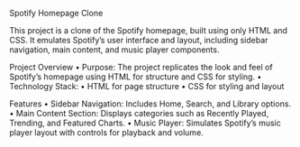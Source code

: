 Spotify Homepage Clone

This project is a clone of the Spotify homepage, built using only HTML and CSS. It emulates Spotify’s user interface and layout, including sidebar navigation, main content, and music player components.

Project Overview
	•	Purpose: The project replicates the look and feel of Spotify’s homepage using HTML for structure and CSS for styling.
	•	Technology Stack:
	•	HTML for page structure
	•	CSS for styling and layout

Features
	•	Sidebar Navigation: Includes Home, Search, and Library options.
	•	Main Content Section: Displays categories such as Recently Played, Trending, and Featured Charts.
	•	Music Player: Simulates Spotify’s music player layout with controls for playback and volume.
